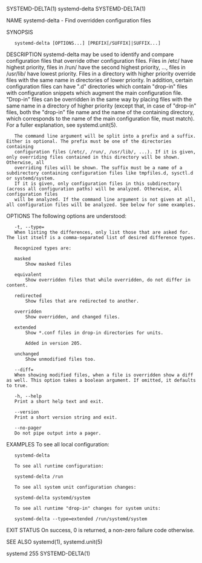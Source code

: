 SYSTEMD-DELTA(1)							 systemd-delta							      SYSTEMD-DELTA(1)

NAME
       systemd-delta - Find overridden configuration files

SYNOPSIS

       systemd-delta [OPTIONS...] [PREFIX[/SUFFIX]|SUFFIX...]

DESCRIPTION
       systemd-delta may be used to identify and compare configuration files that override other configuration files. Files in /etc/ have highest priority,
       files in /run/ have the second highest priority, ..., files in /usr/lib/ have lowest priority. Files in a directory with higher priority override files
       with the same name in directories of lower priority. In addition, certain configuration files can have ".d" directories which contain "drop-in" files
       with configuration snippets which augment the main configuration file. "Drop-in" files can be overridden in the same way by placing files with the same
       name in a directory of higher priority (except that, in case of "drop-in" files, both the "drop-in" file name and the name of the containing directory,
       which corresponds to the name of the main configuration file, must match). For a fuller explanation, see systemd.unit(5).

       The command line argument will be split into a prefix and a suffix. Either is optional. The prefix must be one of the directories containing
       configuration files (/etc/, /run/, /usr/lib/, ...). If it is given, only overriding files contained in this directory will be shown. Otherwise, all
       overriding files will be shown. The suffix must be a name of a subdirectory containing configuration files like tmpfiles.d, sysctl.d or systemd/system.
       If it is given, only configuration files in this subdirectory (across all configuration paths) will be analyzed. Otherwise, all configuration files
       will be analyzed. If the command line argument is not given at all, all configuration files will be analyzed. See below for some examples.

OPTIONS
       The following options are understood:

       -t, --type=
	   When listing the differences, only list those that are asked for. The list itself is a comma-separated list of desired difference types.

	   Recognized types are:

	   masked
	       Show masked files

	   equivalent
	       Show overridden files that while overridden, do not differ in content.

	   redirected
	       Show files that are redirected to another.

	   overridden
	       Show overridden, and changed files.

	   extended
	       Show *.conf files in drop-in directories for units.

	       Added in version 205.

	   unchanged
	       Show unmodified files too.

       --diff=
	   When showing modified files, when a file is overridden show a diff as well. This option takes a boolean argument. If omitted, it defaults to true.

       -h, --help
	   Print a short help text and exit.

       --version
	   Print a short version string and exit.

       --no-pager
	   Do not pipe output into a pager.

EXAMPLES
       To see all local configuration:

	   systemd-delta

       To see all runtime configuration:

	   systemd-delta /run

       To see all system unit configuration changes:

	   systemd-delta systemd/system

       To see all runtime "drop-in" changes for system units:

	   systemd-delta --type=extended /run/systemd/system

EXIT STATUS
       On success, 0 is returned, a non-zero failure code otherwise.

SEE ALSO
       systemd(1), systemd.unit(5)

systemd 255																      SYSTEMD-DELTA(1)
